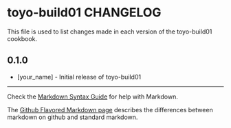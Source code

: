 toyo-build01 CHANGELOG
======================

This file is used to list changes made in each version of the toyo-build01 cookbook.

0.1.0
-----
- [your_name] - Initial release of toyo-build01

- - -
Check the [Markdown Syntax Guide](http://daringfireball.net/projects/markdown/syntax) for help with Markdown.

The [Github Flavored Markdown page](http://github.github.com/github-flavored-markdown/) describes the differences between markdown on github and standard markdown.
